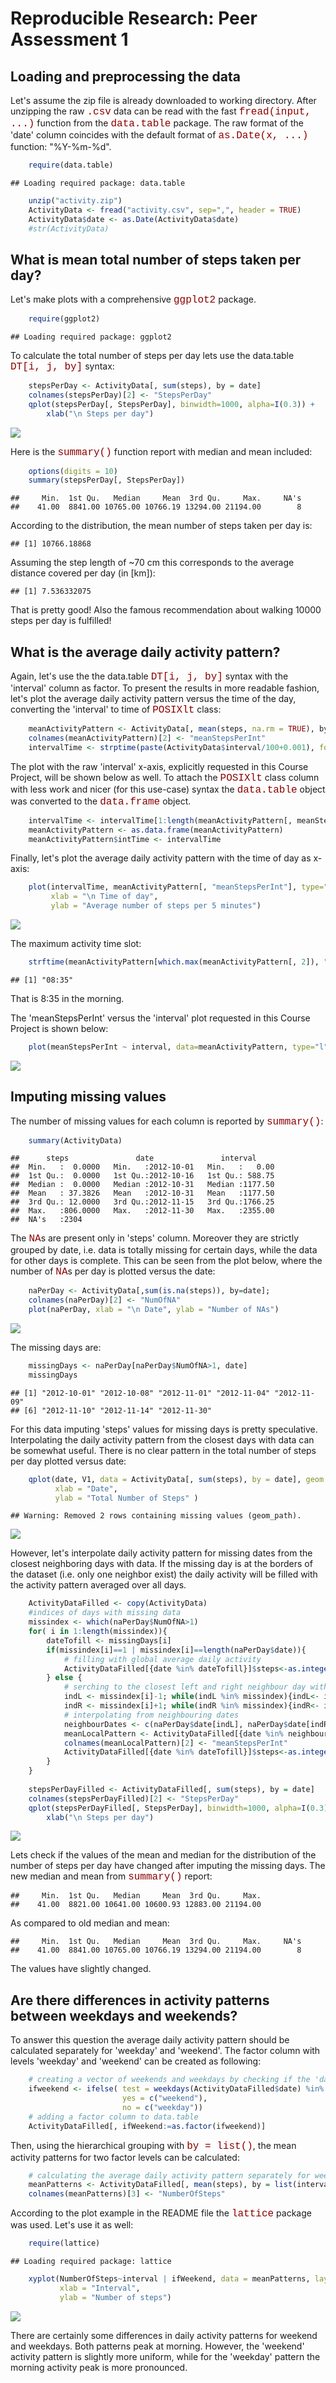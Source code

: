 # Reproducible Research: Peer Assessment 1
<style type="text/css">
.code{
color:darkred; font-family:Courier; font-size: medium;
}
</style>

## Loading and preprocessing the data


Let's assume the zip file is already downloaded to working directory. After unzipping the raw <span class="code">.csv</span> data can be read with the fast <span class="code">fread(input, ...)</span> function  from the <span class="code">data.table</span> package. The raw format of the 'date' column coincides with the default format of <span  class="code">as.Date(x, ...)</span> function: "%Y-%m-%d". 

```r
    require(data.table)
```

```
## Loading required package: data.table
```

```r
    unzip("activity.zip")
    ActivityData <- fread("activity.csv", sep=",", header = TRUE)
    ActivityData$date <- as.Date(ActivityData$date)
    #str(ActivityData)
```


## What is mean total number of steps taken per day?
Let's make plots with a comprehensive <span class="code">ggplot2</span> package. 

```r
    require(ggplot2)
```

```
## Loading required package: ggplot2
```

To calculate the total number of steps per day lets use the data.table <span class="code">DT[i, j, by]</span> syntax:

```r
    stepsPerDay <- ActivityData[, sum(steps), by = date]
    colnames(stepsPerDay)[2] <- "StepsPerDay"
    qplot(stepsPerDay[, StepsPerDay], binwidth=1000, alpha=I(0.3)) + 
        xlab("\n Steps per day")
```

![](./figures/unnamed-chunk-3-1.png) 

Here is the <span class="code">summary()</span> function report with median and mean included:

```r
    options(digits = 10)
    summary(stepsPerDay[, StepsPerDay])
```

```
##     Min.  1st Qu.   Median     Mean  3rd Qu.     Max.     NA's 
##    41.00  8841.00 10765.00 10766.19 13294.00 21194.00        8
```

According to the distribution, the mean number of steps taken per day is:

```
## [1] 10766.18868
```

Assuming the step length of ~70 cm this corresponds to the average distance  covered per day (in [km]):

```
## [1] 7.536332075
```
That is pretty good! Also the famous recommendation about walking 10000 steps per day is fulfilled!  
   
## What is the average daily activity pattern?
Again, let's use the the data.table <span class="code">DT[i, j, by]</span> syntax with the 'interval' column as factor. To present the results in more readable fashion, let's plot the average daily activity pattern versus the time of the day, converting the 'interval' to time of <span class="code">POSIXlt</span> class:

```r
    meanActivityPattern <- ActivityData[, mean(steps, na.rm = TRUE), by = interval]
    colnames(meanActivityPattern)[2] <- "meanStepsPerInt"
    intervalTime <- strptime(paste(ActivityData$interval/100+0.001), format='%H.%M')
```
The plot with the raw 'interval' x-axis, explicitly requested in this Course Project, will be shown below as well.
To attach the  <span class="code">POSIXlt</span> class column with less work and nicer (for this use-case) syntax the <span class="code">data.table</span> object was converted to the <span class="code">data.frame</span> object.

```r
    intervalTime <- intervalTime[1:length(meanActivityPattern[, meanStepsPerInt])]
    meanActivityPattern <- as.data.frame(meanActivityPattern)
    meanActivityPattern$intTime <- intervalTime
```

Finally, let's plot the average daily activity pattern with the time of day as x-axis:


```r
    plot(intervalTime, meanActivityPattern[, "meanStepsPerInt"], type="l",
         xlab = "\n Time of day", 
         ylab = "Average number of steps per 5 minutes")
```

![](./figures/unnamed-chunk-9-1.png) 

The maximum activity time slot:

```r
    strftime(meanActivityPattern[which.max(meanActivityPattern[, 2]), "intTime"], format="%H:%M")
```

```
## [1] "08:35"
```

That is 8:35 in the morning.   
   
The 'meanStepsPerInt' versus the 'interval' plot requested in this Course Project is shown below:

```r
    plot(meanStepsPerInt ~ interval, data=meanActivityPattern, type="l")
```

![](./figures/unnamed-chunk-11-1.png) 

   
## Imputing missing values

The number of missing values for each column is reported by <span class="code">summary()</span>:

```r
    summary(ActivityData)
```

```
##      steps               date               interval      
##  Min.   :  0.0000   Min.   :2012-10-01   Min.   :   0.00  
##  1st Qu.:  0.0000   1st Qu.:2012-10-16   1st Qu.: 588.75  
##  Median :  0.0000   Median :2012-10-31   Median :1177.50  
##  Mean   : 37.3826   Mean   :2012-10-31   Mean   :1177.50  
##  3rd Qu.: 12.0000   3rd Qu.:2012-11-15   3rd Qu.:1766.25  
##  Max.   :806.0000   Max.   :2012-11-30   Max.   :2355.00  
##  NA's   :2304
```

The <span class="code">NA</span>s are present only in 'steps' column. Moreover they are strictly grouped by date, i.e. data is totally missing for certain days, while the data for other days is complete. This can be seen from the plot below, where the number of <span class="code">NA</span>s per day is plotted versus the date:


```r
    naPerDay <- ActivityData[,sum(is.na(steps)), by=date]; 
    colnames(naPerDay)[2] <- "NumOfNA"
    plot(naPerDay, xlab = "\n Date", ylab = "Number of NAs")
```

![](./figures/unnamed-chunk-13-1.png) 

The missing days are:

```r
    missingDays <- naPerDay[naPerDay$NumOfNA>1, date]
    missingDays
```

```
## [1] "2012-10-01" "2012-10-08" "2012-11-01" "2012-11-04" "2012-11-09"
## [6] "2012-11-10" "2012-11-14" "2012-11-30"
```

For this data imputing 'steps' values for missing days is pretty speculative. Interpolating the daily activity pattern from the closest days with data can be somewhat useful. There is no clear pattern in the total number of steps per day plotted versus date:

```r
    qplot(date, V1, data = ActivityData[, sum(steps), by = date], geom = "line", 
          xlab = "Date", 
          ylab = "Total Number of Steps" )
```

```
## Warning: Removed 2 rows containing missing values (geom_path).
```

![](./figures/unnamed-chunk-15-1.png) 

However, let's interpolate daily activity pattern for missing dates from the closest neighboring days with data. If the missing day is at the borders of the dataset (i.e. only one neighbor exist) the daily activity will be filled with the activity pattern averaged over all days.

```r
    ActivityDataFilled <- copy(ActivityData)
    #indices of days with missing data
    missindex <- which(naPerDay$NumOfNA>1)
    for( i in 1:length(missindex)){
        dateTofill <- missingDays[i]
        if(missindex[i]==1 | missindex[i]==length(naPerDay$date)){ 
            # filling with global average daily activity
            ActivityDataFilled[{date %in% dateTofill}]$steps<-as.integer(meanActivityPattern$meanStepsPerInt)
        } else {
            # serching to the closest left and right neighbour day with complete data (i.e not in missindex)
            indL <- missindex[i]-1; while(indL %in% missindex){indL<- indL-1};
            indR <- missindex[i]+1; while(indR %in% missindex){indR<- indR+1};
            # interpolating from neighbouring dates
            neighbourDates <- c(naPerDay$date[indL], naPerDay$date[indR])
            meanLocalPattern <- ActivityDataFilled[{date %in% neighbourDates}, mean(steps), by=interval]
            colnames(meanLocalPattern)[2] <- "meanStepsPerInt"
            ActivityDataFilled[{date %in% dateTofill}]$steps<-as.integer(meanLocalPattern$meanStepsPerInt)
        }    
    }
    
    stepsPerDayFilled <- ActivityDataFilled[, sum(steps), by = date]
    colnames(stepsPerDayFilled)[2] <- "StepsPerDay"
    qplot(stepsPerDayFilled[, StepsPerDay], binwidth=1000, alpha=I(0.3)) + 
        xlab("\n Steps per day")
```

![](./figures/unnamed-chunk-16-1.png) 

Lets check if the values of the mean and median for the distribution of the number of steps per day have changed after imputing the missing days.
The new median and mean from <span class="code">summary()</span> report:

```
##     Min.  1st Qu.   Median     Mean  3rd Qu.     Max. 
##    41.00  8821.00 10641.00 10600.93 12883.00 21194.00
```
As compared to old median and mean:

```
##     Min.  1st Qu.   Median     Mean  3rd Qu.     Max.     NA's 
##    41.00  8841.00 10765.00 10766.19 13294.00 21194.00        8
```

The values have slightly changed.

## Are there differences in activity patterns between weekdays and weekends?

To answer this question the average daily activity pattern should be calculated separately for 'weekday' and 'weekend'. The factor column with levels 'weekday' and 'weekend' can be created as following:  

```r
    # creating a vector of weekends and weekdays by checking if the 'date' is Saturday or Sunday
    ifweekend <- ifelse( test = weekdays(ActivityDataFilled$date) %in% c("Saturday", "Sunday"), 
                         yes = c("weekend"), 
                         no = c("weekday"))
    # adding a factor column to data.table
    ActivityDataFilled[, ifWeekend:=as.factor(ifweekend)]
```

Then, using the hierarchical grouping with <span class="code">by = list()</span>,  the mean activity patterns for two factor levels can be calculated:  

```r
    # calculating the average daily activity pattern separately for weekend and weekday
    meanPatterns <- ActivityDataFilled[, mean(steps), by = list(interval, ifWeekend)]
    colnames(meanPatterns)[3] <- "NumberOfSteps"
```

According to the plot example in the README file the <span class="code">lattice</span> package was used. Let's use it as well:

```r
    require(lattice)
```

```
## Loading required package: lattice
```

```r
    xyplot(NumberOfSteps~interval | ifWeekend, data = meanPatterns, layout=c(1,2), type="l", 
           xlab = "Interval",
           ylab = "Number of steps")
```

![](./figures/unnamed-chunk-21-1.png) 

There are certainly some differences in daily activity patterns for weekend and weekdays. Both patterns peak at morning. However, the 'weekend' activity pattern is slightly more uniform, while for the 'weekday' pattern the morning activity peak is more pronounced. 
   
